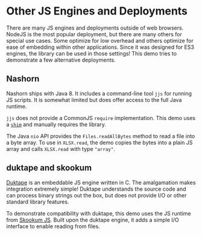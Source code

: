 # Other JS Engines and Deployments

There are many JS engines and deployments outside of web browsers. NodeJS is the
most popular deployment, but there are many others for special use cases.  Some
optimize for low overhead and others optimize for ease of embedding within other
applications.  Since it was designed for ES3 engines, the library can be used in
those settings!  This demo tries to demonstrate a few alternative deployments.


## Nashorn

Nashorn ships with Java 8.  It includes a command-line tool `jjs` for running JS
scripts.  It is somewhat limited but does offer access to the full Java runtime.

`jjs` does not provide a CommonJS `require` implementation.  This demo uses a
[`shim`](https://rawgit.com/nodyn/jvm-npm/master/src/main/javascript/jvm-npm.js)
and manually requires the library.

The Java `nio` API provides the `Files.readAllBytes` method to read a file into
a byte array.  To use in `XLSX.read`, the demo copies the bytes into a plain JS
array and calls `XLSX.read` with type `"array"`.


## duktape and skookum

[Duktape](http://duktape.org/) is an embeddable JS engine written in C.  The
amalgamation makes integration extremely simple!  Duktape understands the source
code and can process binary strings out the box, but does not provide I/O or
other standard library features.

To demonstrate compatibility with duktape, this demo uses the JS runtime from
[Skookum JS](https://github.com/saghul/sjs).  Built upon the duktape engine, it
adds a simple I/O interface to enable reading from files.

